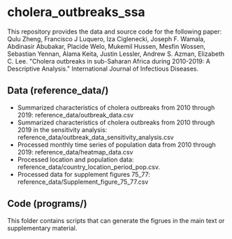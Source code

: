 # cholera_outbreaks_ssa
This repository provides the data and source code for the following paper: Qulu Zheng, Francisco J Luquero, Iza Ciglenecki, Joseph F. Wamala, Abdinasir Abubakar, Placide Welo, Mukemil Hussen, Mesfin Wossen, Sebastian Yennan, Alama Keita, Justin Lessler, Andrew S. Azman, Elizabeth C. Lee. "Cholera outbreaks in sub-Saharan Africa during 2010-2019: A Descriptive Analysis." International Journal of Infectious Diseases. 

## Data (reference_data/)
* Summarized characteristics of cholera outbreaks from 2010 through 2019: reference_data/outbreak_data.csv
* Summarized characteristics of cholera outbreaks from 2010 through 2019 in the sensitivity analysis: reference_data/outbreak_data_sensitivity_analysis.csv
* Processed monthly time series of population data from 2010 through 2019: reference_data/heatmap_data.csv
* Processed location and population data: reference_data/country_location_period_pop.csv. 
* Processed data for supplement figures 75_77: reference_data/Supplement_figure_75_77.csv

## Code (programs/)
This folder contains scripts that can generate the figrues in the main text or supplementary material. 
